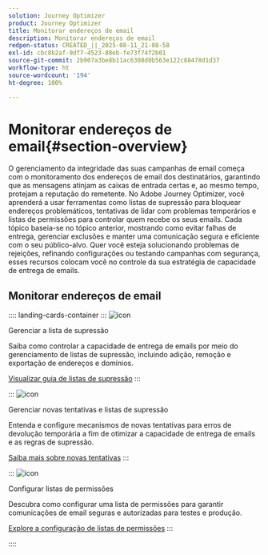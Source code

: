 ```yaml
---
solution: Journey Optimizer
product: Journey Optimizer
title: Monitorar endereços de email
description: Monitorar endereços de email
redpen-status: CREATED_||_2025-08-11_21-08-58
exl-id: cbc8b2af-9df7-4523-88eb-fe73f74f2b01
source-git-commit: 2b907a3be8b11ac6308d0b563e122c88478d1d37
workflow-type: ht
source-wordcount: '194'
ht-degree: 100%

---
```


# Monitorar endereços de email{#section-overview}

O gerenciamento da integridade das suas campanhas de email começa com o monitoramento dos endereços de email dos destinatários, garantindo que as mensagens atinjam as caixas de entrada certas e, ao mesmo tempo, protejam a reputação do remetente. No Adobe Journey Optimizer, você aprenderá a usar ferramentas como listas de supressão para bloquear endereços problemáticos, tentativas de lidar com problemas temporários e listas de permissões para controlar quem recebe os seus emails. Cada tópico baseia-se no tópico anterior, mostrando como evitar falhas de entrega, gerenciar exclusões e manter uma comunicação segura e eficiente com o seu público-alvo. Quer você esteja solucionando problemas de rejeições, refinando configurações ou testando campanhas com segurança, esses recursos colocam você no controle da sua estratégia de capacidade de entrega de emails.

## Monitorar endereços de email

:::: landing-cards-container
:::
![icon](https://cdn.experienceleague.adobe.com/icons/list-check.svg)

Gerenciar a lista de supressão

Saiba como controlar a capacidade de entrega de emails por meio do gerenciamento de listas de supressão, incluindo adição, remoção e exportação de endereços e domínios.

[Visualizar guia de listas de supressão](../using/configuration/manage-suppression-list.md)
:::

:::
![icon](https://cdn.experienceleague.adobe.com/icons/gear.svg)

Gerenciar novas tentativas e listas de supressão

Entenda e configure mecanismos de novas tentativas para erros de devolução temporária a fim de otimizar a capacidade de entrega de emails e as regras de supressão.

[Saiba mais sobre novas tentativas](../using/configuration/retries.md)
:::

:::
![icon](https://cdn.experienceleague.adobe.com/icons/shield-halved.svg)

Configurar listas de permissões

Descubra como configurar uma lista de permissões para garantir comunicações de email seguras e autorizadas para testes e produção.

[Explore a configuração de listas de permissões](../using/configuration/allow-list.md)
:::

::::
